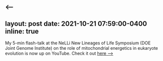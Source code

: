 <--
---
layout: post
date: 2021-10-21 07:59:00-0400
inline: true
---

My 5-min flash-talk at the NeLLi New Lineages of Life Symposium (DOE Joint Genome Institute) on the role of mitochondrial energetics in eukaryote evolution is now up on YouTube. Check it out <a href="https://youtu.be/WAPlYTqLK7U?t=3515">here
-->
